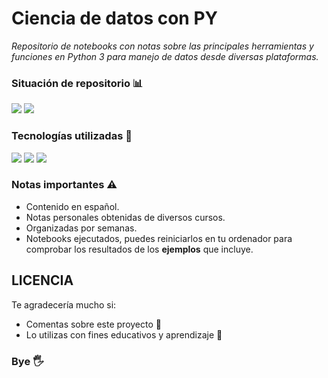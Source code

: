 # Ciencia de datos  con PY

_Repositorio de notebooks con notas sobre las principales herramientas y funciones en Python 3 para manejo de datos desde diversas plataformas._

### Situación de repositorio 📊️
<img src="https://img.shields.io/badge/Coverage-50%25-dbc9f1?style=for-the-badge" /> <img src="https://img.shields.io/github/stars/0draS0/CienciaDatos_Py?color=dbc9f1&style=for-the-badge" />

### Tecnologías utilizadas 🔨
<img src="https://img.shields.io/badge/jupyter-Code?style=for-the-badge&logo=jupyter&logoColor=black&color=dbc9f1" /> <img src="https://img.shields.io/badge/python-Code?style=for-the-badge&logo=python&logoColor=black&color=dbc9f1" /> <img src="https://img.shields.io/badge/pandas-Code?style=for-the-badge&logo=pandas&logoColor=black&color=dbc9f1" />

### Notas importantes ⚠
  - Contenido en español.
  - Notas personales obtenidas de diversos cursos.
  - Organizadas por semanas.
  - Notebooks ejecutados, puedes reiniciarlos en tu ordenador para comprobar los resultados de los <b>ejemplos</b> que incluye.

## LICENCIA
Te agradecería mucho si:
  - Comentas sobre este proyecto 📢
  - Lo utilizas con fines educativos y aprendizaje 📖


### Bye 🖐
